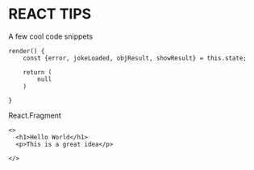 # REACT TIPS

A few cool code snippets


```
render() {
    const {error, jokeLoaded, objResult, showResult} = this.state;

    return (
        null
    )

}
```

React.Fragment
```
<>
  <h1>Hello World</h1>
  <p>This is a great idea</p>

</>
```


